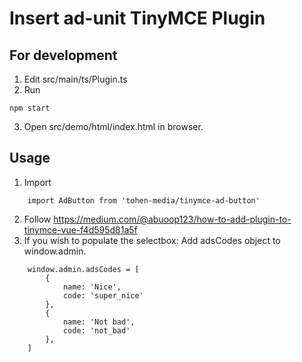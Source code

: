 # Insert ad-unit TinyMCE Plugin

## For development
1. Edit src/main/ts/Plugin.ts
2. Run
```
npm start
```
3. Open src/demo/html/index.html in browser.

## Usage
1. Import
```
    import AdButton from 'tohen-media/tinymce-ad-button'
```
2. Follow https://medium.com/@abuoop123/how-to-add-plugin-to-tinymce-vue-f4d595d81a5f
3. If you wish to populate the selectbox: Add adsCodes object to window.admin.
```
    window.admin.adsCodes = [
        {
            name: 'Nice',
            code: 'super_nice'
        },
        {
            name: 'Not bad',
            code: 'not_bad'
        },
    ]
```
